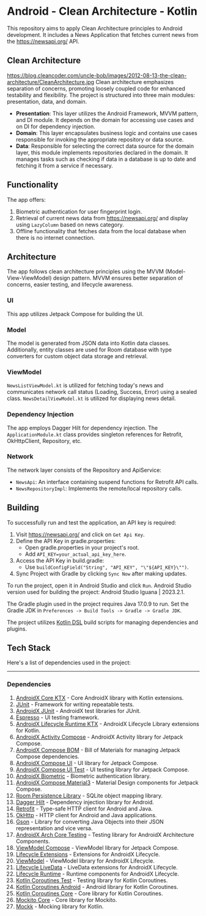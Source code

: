 # Android - Clean Architecture - Kotlin
This repository aims to apply Clean Architecture principles to Android development. It includes a News Application that fetches current news from the https://newsapi.org/ API.

## Clean Architecture
https://blog.cleancoder.com/uncle-bob/images/2012-08-13-the-clean-architecture/CleanArchitecture.jpg
Clean architecture emphasizes separation of concerns, promoting loosely coupled code for enhanced testability and flexibility. The project is structured into three main modules: presentation, data, and domain.

* __Presentation__: This layer utilizes the Android Framework, MVVM pattern, and DI module. It depends on the domain for accessing use cases and on DI for dependency injection.
* __Domain__: This layer encapsulates business logic and contains use cases responsible for invoking the appropriate repository or data source.
* __Data__: Responsible for selecting the correct data source for the domain layer, this module implements repositories declared in the domain. It manages tasks such as checking if data in a database is up to date and fetching it from a service if necessary.

## Functionality
The app offers:
1. Biometric authentication for user fingerprint login.
2. Retrieval of current news data from https://newsapi.org/ and display using `LazyColumn` based on news category.
3. Offline functionality that fetches data from the local database when there is no internet connection.

## Architecture
The app follows clean architecture principles using the MVVM (Model-View-ViewModel) design pattern. MVVM ensures better separation of concerns, easier testing, and lifecycle awareness.

### UI
This app utilizes Jetpack Compose for building the UI.

### Model
The model is generated from JSON data into Kotlin data classes. Additionally, entity classes are used for Room database with type converters for custom object data storage and retrieval.

### ViewModel
`NewsListViewModel.kt` is utilized for fetching today's news and communicates network call status (Loading, Success, Error) using a sealed class.
`NewsDetailViewModel.kt` is utilized for displaying news detail.

### Dependency Injection
The app employs Dagger Hilt for dependency injection. The `ApplicationModule.kt` class provides singleton references for Retrofit, OkHttpClient, Repository, etc.

### Network
The network layer consists of the Repository and ApiService:
- `NewsApi`: An interface containing suspend functions for Retrofit API calls.
- `NewsRepositoryImpl`: Implements the remote/local repository calls.

## Building
To successfully run and test the application, an API key is required:
1. Visit https://newsapi.org/ and click on `Get Api Key`.
2. Define the API Key in gradle.properties:
    - Open gradle.properties in your project's root.
    - Add `API_KEY=your_actual_api_key_here`.
3. Access the API Key in build.gradle:
    - Use `buildConfigField("String", "API_KEY", "\"${API_KEY}\"")`.
4. Sync Project with Gradle by clicking `Sync Now` after making updates.

To run the project, open it in Android Studio and click `Run`.
Android Studio version used for building the project: Android Studio Iguana | 2023.2.1.

The Gradle plugin used in the project requires Java 17.0.9 to run. Set the Gradle JDK in `Preferences -> Build Tools -> Gradle -> Gradle JDK`.

The project utilizes [Kotlin DSL](https://docs.gradle.org/current/userguide/kotlin_dsl.html) build scripts for managing dependencies and plugins.

## Tech Stack
Here's a list of dependencies used in the project:

---

### Dependencies

1. [AndroidX Core KTX](https://developer.android.com/jetpack/androidx/releases/appcompat) - Core AndroidX library with Kotlin extensions.
2. [JUnit](https://developer.android.com/training/testing/junit) - Framework for writing repeatable tests.
3. [AndroidX JUnit](https://developer.android.com/jetpack/androidx/releases/test) - AndroidX test libraries for JUnit.
4. [Espresso](https://developer.android.com/training/testing/espresso) - UI testing framework.
5. [AndroidX Lifecycle Runtime KTX](https://developer.android.com/jetpack/androidx/releases/lifecycle) - AndroidX Lifecycle Library extensions for Kotlin.
6. [AndroidX Activity Compose](https://developer.android.com/jetpack/androidx/releases/activity) - AndroidX Activity library for Jetpack Compose.
7. [AndroidX Compose BOM](https://developer.android.com/jetpack/compose/setup) - Bill of Materials for managing Jetpack Compose dependencies.
8. [AndroidX Compose UI](https://developer.android.com/jetpack/compose) - UI library for Jetpack Compose.
9. [AndroidX Compose UI Test](https://developer.android.com/jetpack/compose/testing) - UI testing library for Jetpack Compose.
10. [AndroidX Biometric](https://developer.android.com/training/sign-in/biometric-auth) - Biometric authentication library.
11. [AndroidX Compose Material3](https://developer.android.com/jetpack/compose/material3) - Material Design components for Jetpack Compose.
12. [Room Persistence Library](https://developer.android.com/training/data-storage/room) - SQLite object mapping library.
13. [Dagger Hilt](https://developer.android.com/training/dependency-injection/hilt-android) - Dependency injection library for Android.
14. [Retrofit](https://square.github.io/retrofit/) - Type-safe HTTP client for Android and Java.
15. [OkHttp](https://square.github.io/okhttp/) - HTTP client for Android and Java applications.
16. [Gson](https://github.com/google/gson) - Library for converting Java Objects into their JSON representation and vice versa.
17. [AndroidX Arch Core Testing](https://developer.android.com/training/testing/fundamentals) - Testing library for AndroidX Architecture Components.
18. [ViewModel Compose](https://developer.android.com/topic/libraries/architecture/viewmodel) - ViewModel library for Jetpack Compose.
19. [Lifecycle Extensions](https://developer.android.com/jetpack/androidx/releases/lifecycle) - Extensions for AndroidX Lifecycle.
20. [ViewModel](https://developer.android.com/topic/libraries/architecture/viewmodel) - ViewModel library for AndroidX Lifecycle.
21. [Lifecycle LiveData](https://developer.android.com/training/testing/fundamentals) - LiveData extensions for AndroidX Lifecycle.
22. [Lifecycle Runtime](https://developer.android.com/training/testing/fundamentals) - Runtime components for AndroidX Lifecycle.
23. [Kotlin Coroutines Test](https://developer.android.com/training/testing/fundamentals) - Testing library for Kotlin Coroutines.
24. [Kotlin Coroutines Android](https://developer.android.com/training/testing/fundamentals) - Android library for Kotlin Coroutines.
25. [Kotlin Coroutines Core](https://developer.android.com/training/testing/fundamentals) - Core library for Kotlin Coroutines.
26. [Mockito Core](https://developer.android.com/training/testing/unit-testing) - Core library for Mockito.
27. [Mockk](https://developer.android.com/training/testing/fundamentals) - Mocking library for Kotlin.